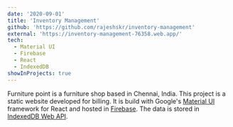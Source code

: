 ```yaml
---
date: '2020-09-01'
title: 'Inventory Management'
github: 'https://github.com/rajeshskr/inventory-management'
external: 'https://inventory-management-76358.web.app/'
tech:
  - Material UI
  - Firebase
  - React
  - IndexedDB
showInProjects: true
---
```


Furniture point is a furniture shop based in Chennai, India. This project is a static website developed for billing. It is build with Google's [Material UI](https://material-ui.com/) framework for React and hosted in [Firebase](https://firebase.google.com/). The data is stored in [IndexedDB Web API](https://developer.mozilla.org/en-US/docs/Web/API/IndexedDB_API).
